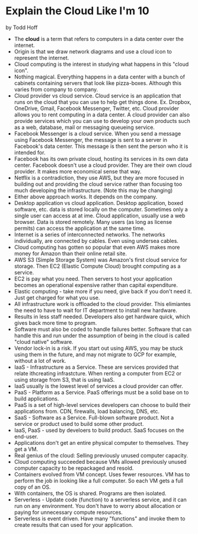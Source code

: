 # Explain the Cloud Like I'm 10

by Todd Hoff

* The **cloud** is a term that refers to computers in a data center over the internet.
* Origin is that we draw network diagrams and use a cloud icon to represent the internet.
* Cloud computing is the interest in studying what happens in this "cloud icon".
* Nothing magical. Everything happens in a data center with a bunch of cabinets containing servers that look like pizza-boxes. Although this varies from company to company.
* Cloud provider vs cloud service. Cloud service is an application that runs on the cloud that you can use to help get things done. Ex. Dropbox, OneDrive, Gmail, Facebook Messenger, Twitter, etc. Cloud provider allows you to rent computing in a data center. A cloud provider can also provide services which you can use to develop your own products such as a web, database, mail or messaging queueing service.
* Facebook Messenger is a cloud service. When you send a message using Facebook Messenger, the message is sent to a server in Facebook's data center. This message is then sent the person who it is intended for.
* Facebook has its own private cloud, hosting its services in its own data center. Facebook doesn't use a cloud provider. They are their own cloud provider. It makes more economical sense that way.
* Netflix is a contradiction, they use AWS, but they are more focused in building out and providing the cloud service rather than focusing too much developing the infrastructure. (Note this may be changing)
* Either above approach works. It depends on the company.
* Desktop application vs cloud application. Desktop application, boxed software, etc. data is stored locally on the computer. Sometimes only a single user can access at at ime. Cloud application, usually use a web browser. Data is stored remotely. Many users (as long as license permits) can access the application at the same time. 
* Internet is a series of interconnected networks. The networks individually, are connected by cables. Even using undersea cables.
* Cloud computing has gotten so popular that even AWS makes more money for Amazon than their online retail site.
* AWS S3 (Simple Storage System) was Amazon's first cloud service for storage. Then EC2 (Elastic Compute Cloud) brought computing as a service.
* EC2 is pay what you need. Then servers to host your application becomes an operational expensive rather than capital expenditure.
* Elastic computing - take more if you need, give back if you don't need it. Just get charged for what you use.
* All infrastructure work is offloaded to the cloud provider. This elimiantes the need to have to wait for IT department to install new hardware.
* Results in less staff needed. Developers also get hardware quick, which gives back more time to program.
* Software must also be coded to handle failures better. Software that can handle this and run under the assumption of being in the cloud is called "cloud native" software.
* Vendor lock-in is a risk. If you start out using AWS, you may be stuck using them in the future, and may not migrate to GCP for example, without a lot of work.
* IaaS - Infrastructure as a Service. These are services provided that relate ithcreating infrastcture. When renting a computer from EC2 or using storage from S3, that is using IaaS.
* IaaS usually is the lowest level of services a cloud provider can offer.
* PaaS - Platform as a Service. PaaS offerings must be a solid base on to build applications.
* PaaS is a set of high-level services developers can choose to build their applications from. CDN, firewalls, load balancing, DNS, etc.
* SaaS - Software as a Service. Full-blown software product. Not a service or product used to build some other product.
* IaaS, PaaS - used by develoers to build product. SaaS focuses on the end-user. 
* Applications don't get an entire physical computer to themselves. They get a VM.
* Real genius of the cloud: Selling previously unused computer capacity.
* Cloud computing succeeded because VMs allowed previously unused computer capacity to be repackaged and resold.
* Containers evolved from VM concept. Uses fewer resources. VM has to perform the job in looking like a full computer. So each VM gets a full copy of an OS. 
* With containers, the OS is shared. Programs are then isolated.
* Serverless - Update code (function) to a serverless service, and it can run on any environment. You don't have to worry about allocation or paying for unnecessary compute resources.
* Serverless is event driven. Have many "functions" and invoke them to create results that can used for your application.